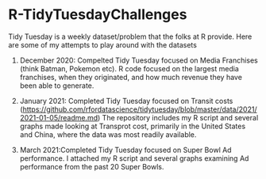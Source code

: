 # R-TidyTuesdayChallenges

Tidy Tuesday is a weekly dataset/problem that the folks at R provide. Here are some of my attempts to play around with the datasets

1. December 2020: Compelted Tidy Tuesday focused on Media Franchises (think Batman, Pokemon etc).
R code focused on the largest media franchises, when they originated, and how much revenue they have been able to generate. 

2. January 2021: Completed Tidy Tuesday focused on Transit costs (https://github.com/rfordatascience/tidytuesday/blob/master/data/2021/2021-01-05/readme.md)
The repository includes my R script and several graphs made looking at Transprot cost, primarily in the United States and China, where the data was most readily available. 

3. March 2021:Completed Tidy Tuesday focused on Super Bowl Ad performance. I attached my R script and several graphs examining Ad performance from the past 20 Super Bowls. 
